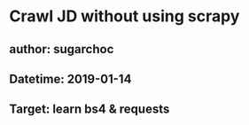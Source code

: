 # Crawl JD without using scrapy
## author: sugarchoc 
## Datetime: 2019-01-14
## Target: learn bs4 & requests
